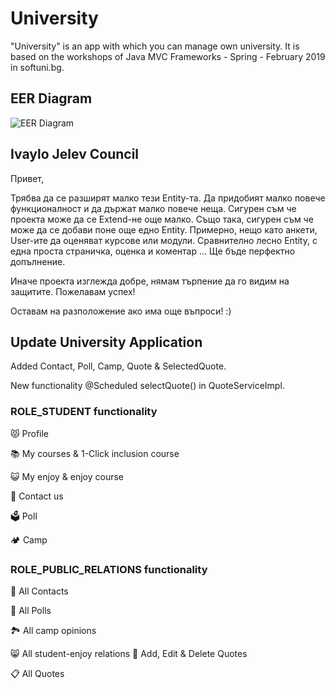 # University
"University" is an app with which you can manage own university.
It is based on the workshops of Java MVC Frameworks - Spring - February 2019 in softuni.bg.
## EER Diagram
![EER Diagram](https://res.cloudinary.com/dimo-cloud/image/upload/v1555225894/EER_Diagram_Workbench.jpg)
## Ivaylo Jelev Council
Привет,

Трябва да се разширят малко тези Entity-та. Да придобият малко повече функционалност и да държат малко повече неща. Сигурен съм че проекта може да се Extend-не още малко. Също така, сигурен съм че може да се добави поне още едно Entity. Примерно, нещо като анкети, User-ите да оценяват курсове или модули. Сравнително лесно Entity, с една проста страничка, оценка и коментар ... Ще бъде перфектно допълнение.

Иначе проекта изглежда добре, нямам търпение да го видим на защитите. Пожелавам успех!

Оставам на разположение ако има още въпроси! :)
## Update University Application
Added Contact, Poll, Camp, Quote & SelectedQuote.

New functionality @Scheduled selectQuote() in QuoteServiceImpl.
### ROLE_STUDENT functionality
😾 Profile

📚 My courses & 1-Click inclusion course

😺 My enjoy & enjoy course

📇 Contact us

🗳️ Poll

🏕️ Camp
### ROLE_PUBLIC_RELATIONS functionality
📢 All Contacts

📰 All Polls

🏞️ All camp opinions

😸 All student-enjoy relations
📝 Add, Edit & Delete Quotes

📋 All Quotes
